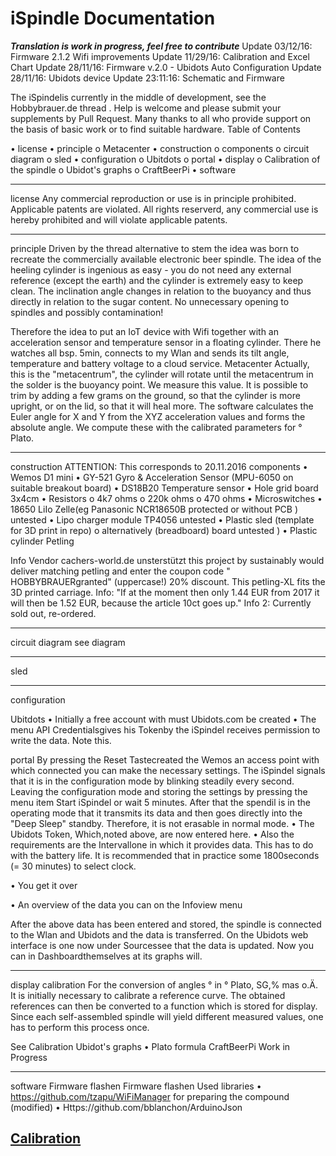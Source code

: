 # iSpindle Documentation

***Translation is work in progress, feel free to contribute***
Update 03/12/16: Firmware 2.1.2 Wifi improvements
Update 11/29/16: Calibration and Excel Chart 
Update 28/11/16: Firmware v.2.0 - Ubidots Auto Configuration 
Update 28/11/16: Ubidots device 
Update 23:11:16: Schematic and Firmware


The iSpindelis currently in the middle of development, see the Hobbybrauer.de thread . Help is welcome and please submit your supplements by Pull Request. Many thanks to all who provide support on the basis of basic work or to find suitable hardware.
Table of Contents

•	license
•	principle
o	Metacenter
•	construction
o	components
o	circuit diagram
o	sled
•	configuration
o	Ubitdots
o	portal
•	display
o	Calibration of the spindle
o	Ubidot's graphs
o	CraftBeerPi
•	software
________________________________________
license
Any commercial reproduction or use is in principle prohibited. Applicable patents are violated.
All rights reserverd, any commercial use is hereby prohibited and will violate applicable patents.
________________________________________

principle
Driven by the thread alternative to stem the idea was born to recreate the commercially available electronic beer spindle.
The idea of the heeling cylinder is ingenious as easy - you do not need any external reference (except the earth) and the cylinder is extremely easy to keep clean. The inclination angle changes in relation to the buoyancy and thus directly in relation to the sugar content. No unnecessary opening to spindles and possibly contamination!
 
Therefore the idea to put an IoT device with Wifi together with an acceleration sensor and temperature sensor in a floating cylinder. There he watches all bsp. 5min, connects to my Wlan and sends its tilt angle, temperature and battery voltage to a cloud service.
Metacenter
Actually, this is the "metacentrum", the cylinder will rotate until the metacentrum in the solder is the buoyancy point. We measure this value.
It is possible to trim by adding a few grams on the ground, so that the cylinder is more upright, or on the lid, so that it will heal more.
The software calculates the Euler angle for X and Y from the XYZ acceleration values and forms the absolute angle. We compute these with the calibrated parameters for ° Plato.
________________________________________
construction
ATTENTION: This corresponds to 20.11.2016
components
•	Wemos D1 mini
•	GY-521 Gyro & Acceleration Sensor (MPU-6050 on suitable breakout board)
•	DS18B20 Temperature sensor
•	Hole grid board 3x4cm
•	Resistors
o	4k7 ohms
o	220k ohms
o	470 ohms
•	Microswitches
•	18650 LiIo Zelle(eg Panasonic NCR18650B protected or without PCB ) untested
•	Lipo charger module TP4056 untested
•	Plastic sled (template for 3D print in repo)
o	alternatively (breadboard) board untested )
•	Plastic cylinder Petling

Info
Vendor cachers-world.de unsterstützt this project by sustainably would deliver matching petling and enter the coupon code " HOBBYBRAUERgranted" (uppercase!) 20% discount. This petling-XL fits the 3D printed carriage.
Info: "If at the moment then only 1.44 EUR from 2017 it will then be 1.52 EUR, because the article 10ct goes up."
Info 2: Currently sold out, re-ordered.


________________________________________

circuit diagram
see diagram
________________________________________
sled
     
 
________________________________________
configuration

Ubitdots
•	Initially a free account with must Ubidots.com be created
•	The menu API Credentialsgives his Tokenby the iSpindel receives permission to write the data. 
Note this.
 
portal
By pressing the Reset Tastecreated the Wemos an access point with which connected you can make the necessary settings.
The iSpindel signals that it is in the configuration mode by blinking steadily every second. 
Leaving the configuration mode and storing the settings by pressing the menu item Start iSpindel or wait 5 minutes. After that the spendil is in the operating mode that it transmits its data and then goes directly into the "Deep Sleep" standby.  Therefore, it is not erasable in normal mode.
•	The Ubidots Token, Which,noted above, are now entered here.
•	Also the requirements are the Intervallone in which it provides data. This has to do with the battery life. It is recommended that in practice some 1800seconds (= 30 minutes) to select clock.
 
•	You get it over
  
•	An overview of the data you can on the Infoview menu
 
After the above data has been entered and stored, the spindle is connected to the Wlan and Ubidots and the data is transferred. 
On the Ubidots web interface is one now under Sourcessee that the data is updated. 
Now you can in Dashboardthemselves at its graphs will.
________________________________________
display
calibration
For the conversion of angles ° in ° Plato, SG,% mas o.Ä. It is initially necessary to calibrate a reference curve. The obtained references can then be converted to a function which is stored for display. Since each self-assembled spindle will yield different measured values, one has to perform this process once.

See Calibration
Ubidot's graphs
•	Plato formula
CraftBeerPi
Work in Progress
________________________________________
software
Firmware flashen
Firmware flashen
Used libraries
•	https://github.com/tzapu/WiFiManager for preparing the compound (modified)
•	Https://github.com/bblanchon/ArduinoJson

## [Calibration](Calibration_en.md)
